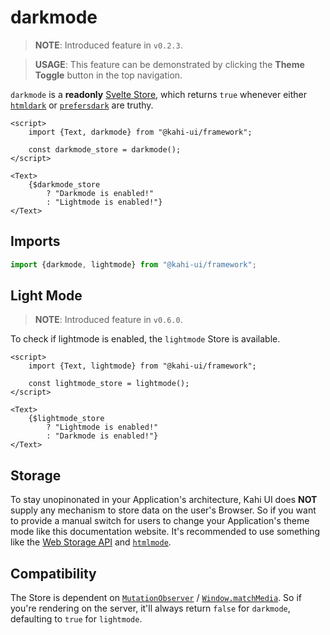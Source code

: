 # darkmode

> **NOTE**: Introduced feature in `v0.2.3`.

> **USAGE**: This feature can be demonstrated by clicking the **Theme Toggle** button in the top navigation.

`darkmode` is a **readonly** [Svelte Store](https://svelte.dev/docs#svelte_store), which returns `true` whenever either [`htmldark`](./htmlmode.md) or [`prefersdark`](./prefersscheme.md) are truthy.

```svelte {title="darkmode Preview" mode="repl"}
<script>
    import {Text, darkmode} from "@kahi-ui/framework";

    const darkmode_store = darkmode();
</script>

<Text>
    {$darkmode_store
        ? "Darkmode is enabled!"
        : "Lightmode is enabled!"}
</Text>
```

## Imports

```javascript {title="darkmode Imports"}
import {darkmode, lightmode} from "@kahi-ui/framework";
```

## Light Mode

> **NOTE**: Introduced feature in `v0.6.0`.

To check if lightmode is enabled, the `lightmode` Store is available.

```svelte {title="darkmode Light Mode" mode="repl"}
<script>
    import {Text, lightmode} from "@kahi-ui/framework";

    const lightmode_store = lightmode();
</script>

<Text>
    {$lightmode_store
        ? "Lightmode is enabled!"
        : "Darkmode is enabled!"}
</Text>
```

## Storage

To stay unopinonated in your Application's architecture, Kahi UI does **NOT** supply any mechanism to store data on the user's Browser. So if you want to provide a manual switch for users to change your Application's theme mode like this documentation website. It's recommended to use something like the [Web Storage API](https://developer.mozilla.org/en-US/docs/Web/API/Web_Storage_API) and [`htmlmode`](./htmlmode.md).

## Compatibility

The Store is dependent on [`MutationObserver`](https://developer.mozilla.org/en-US/docs/Web/API/MutationObserver) / [`Window.matchMedia`](https://developer.mozilla.org/en-US/docs/Web/API/Window/matchMedia). So if you're rendering on the server, it'll always return `false` for `darkmode`, defaulting to `true` for `lightmode`.
